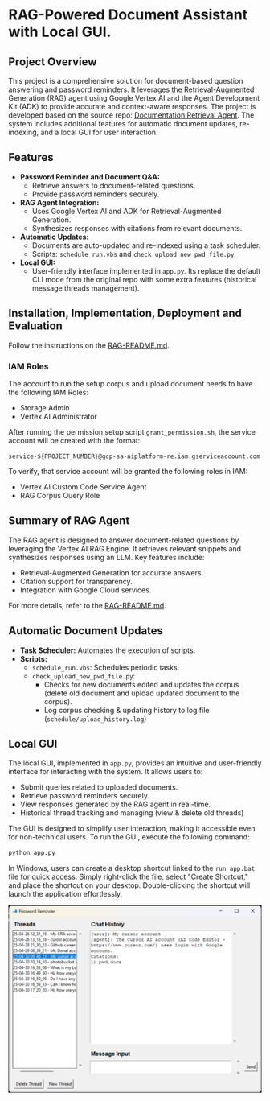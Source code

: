# RAG-Powered Document Assistant with Local GUI.
## Project Overview
This project is a comprehensive solution for document-based question answering and password reminders. It leverages the Retrieval-Augmented Generation (RAG) agent using Google Vertex AI and the Agent Development Kit (ADK) to provide accurate and context-aware responses. The project is developed based on the source repo: [Documentation Retrieval Agent](https://github.com/google/adk-samples/tree/main/agents/RAG). The system includes additional features for automatic document updates, re-indexing, and a local GUI for user interaction.

## Features
- **Password Reminder and Document Q&A:**
  - Retrieve answers to document-related questions.
  - Provide password reminders securely.
- **RAG Agent Integration:**
  - Uses Google Vertex AI and ADK for Retrieval-Augmented Generation.
  - Synthesizes responses with citations from relevant documents.
- **Automatic Updates:**
  - Documents are auto-updated and re-indexed using a task scheduler.
  - Scripts: `schedule_run.vbs` and `check_upload_new_pwd_file.py`.
- **Local GUI:**
  - User-friendly interface implemented in `app.py`. Its replace the default CLI mode from the original repo with some extra features (historical message threads management).

## Installation, Implementation, Deployment and Evaluation 
Follow the instructions on the [RAG-README.md](RAG-README.md).

### IAM Roles
The account to run the setup corpus and upload document needs to have the following IAM Roles:
* Storage Admin
* Vertex AI Administrator

After running the permission setup script `grant_permission.sh`, the service account will be created with the format:
```shell
service-${PROJECT_NUMBER}@gcp-sa-aiplatform-re.iam.gserviceaccount.com
```
To verify, that service account will be granted the following roles in IAM:
* Vertex AI Custom Code Service Agent
* RAG Corpus Query Role

## Summary of RAG Agent
The RAG agent is designed to answer document-related questions by leveraging the Vertex AI RAG Engine. It retrieves relevant snippets and synthesizes responses using an LLM. Key features include:
- Retrieval-Augmented Generation for accurate answers.
- Citation support for transparency.
- Integration with Google Cloud services.

For more details, refer to the [RAG-README.md](RAG-README.md).

## Automatic Document Updates
- **Task Scheduler:** Automates the execution of scripts.
- **Scripts:**
  - `schedule_run.vbs`: Schedules periodic tasks.
  - `check_upload_new_pwd_file.py`: 
    + Checks for new documents edited and updates the corpus (delete old document and upload updated document to the corpus).
    + Log corpus checking & updating history to log file (`schedule/upload_history.log`)


## Local GUI
The local GUI, implemented in `app.py`, provides an intuitive and user-friendly interface for interacting with the system. It allows users to:

- Submit queries related to uploaded documents.
- Retrieve password reminders securely.
- View responses generated by the RAG agent in real-time.
- Historical thread tracking and managing (view & delete old threads)

The GUI is designed to simplify user interaction, making it accessible even for non-technical users. To run the GUI, execute the following command:

```bash
python app.py
```
In Windows, users can create a desktop shortcut linked to the `run_app.bat` file for quick access. Simply right-click the file, select "Create Shortcut," and place the shortcut on your desktop. Double-clicking the shortcut will launch the application effortlessly.

![GUI](images/GUI.png)